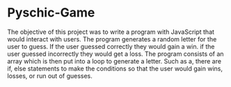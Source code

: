 # Pyschic-Game
The objective of this project was to write a program with JavaScript that would interact with users. The program generates a random letter for the user to guess.  If the user guessed correctly they would gain a win. if the user guessed incorrectly they would get a loss.  The program consists of an array which is then put into a loop to generate a letter. Such as a, there are if, else statements to make the conditions so that the user would gain wins, losses, or run out of guesses.

